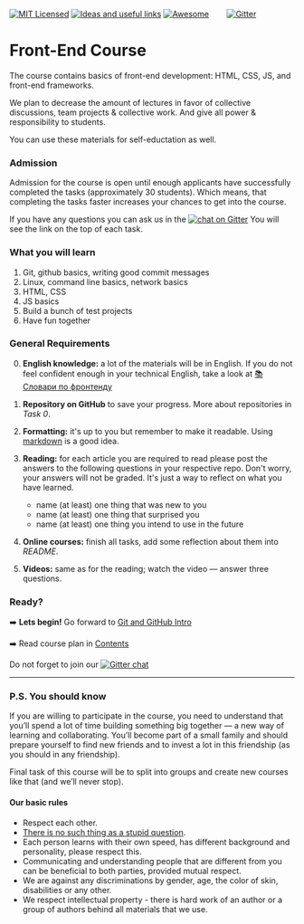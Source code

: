 [![MIT Licensed][icon-mit]][license]
[![Ideas and useful links][icon-ideas]][ideas]
[![Awesome][icon-awesome]][awesome]
&nbsp;&nbsp;&nbsp;&nbsp;&nbsp;&nbsp;
[![Gitter][icon-chat]][chat]

# Front-End Course

The course contains basics of front-end development:
HTML, CSS, JS, and front-end frameworks.

We plan to decrease the amount of lectures in favor of collective discussions,
team projects & collective work. And give all power & responsibility
to students.

You can use these materials for self-eductation as well.


### Admission

Admission for the course is open until enough applicants have successfully
completed the tasks (approximately 30 students). Which means, that completing
the tasks faster increases your chances to get into the course.

If you have any questions you can ask us in the
[![chat on Gitter][icon-chat]][chat]
You will see the link on the top of each task.


### What you will learn

1. Git, github basics, writing good commit messages
2. Linux, command line basics, network basics
3. HTML, CSS
4. JS basics
5. Build a bunch of test projects
6. Have fun together

<!-- TODO: finish it up  -->
<!-- For more information take a look on [syllabus](syllabus.md) -->


### General Requirements

0. __English knowledge:__ a lot of the materials will be in English.
   If you do not feel confident enough in your technical English,
   take a look at [📚 Словари по фронтенду][frontend-dicts]

1. __Repository on GitHub__ to save your progress.
   More about repositories in _Task 0_.

2. __Formatting:__ it's up to you but remember to make it readable.
   Using [markdown][markdown] is a good idea.

3. __Reading:__ for each article you are required to read please post
   the answers to the following questions in your respective repo.
   Don't worry, your answers will not be graded. It's just a way to reflect
   on what you have learned.
   - name (at least) one thing that was new to you
   - name (at least) one thing that surprised you
   - name (at least) one thing you intend to use in the future

4. __Online courses:__ finish all tasks, add some reflection
   about them into _README_.

5. __Videos:__ same as for the reading; watch the video —
   answer three questions.


### Ready?

➡️ __Lets begin!__ Go forward to [Git and GitHub Intro](tasks/git-intro.md)

➡️ Read course plan in [Contents](contents.md)

Do not forget to join our [![Gitter chat][icon-chat]][chat]


---

### P.S. You should know

If you are willing to participate in the course, you need to understand that
you’ll spend a lot of time building something big together — a new way
of learning and collaborating. You’ll become part of a small family
and should prepare yourself to find new friends and to invest a lot in this
friendship (as you should in any friendship).

Final task of this course will be to split into groups and create new courses
like that (and we’ll never stop).

#### Our basic rules

* Respect each other.
* [There is no such thing as a stupid question][wiki-stupid-question].
* Each person learns with their own speed, has different background and
  personality, please respect this.
* Communicating and understanding people that are different from you
  can be beneficial to both parties, provided mutual respect.
* We are against any discriminations by gender, age, the color of skin,
  disabilities or any other.
* We respect intellectual property - there is hard work of an author
  or a group of authors behind all materials that we use.


[icon-chat]: https://badges.gitter.im/Kottans/frontend.svg
[icon-mit]: https://img.shields.io/badge/license-MIT-blue.svg
[icon-ideas]: https://img.shields.io/badge/google--doc-ideas-ff69b4.svg
[icon-awesome]: https://cdn.rawgit.com/sindresorhus/awesome/d7305f38d29fed78fa85652e3a63e154dd8e8829/media/badge.svg

[license]: https://github.com/Kottans/web/blob/master/LICENSE.md
[awesome]: https://github.com/sindresorhus/awesome#front-end-development
[ideas]: https://docs.google.com/spreadsheets/d/1bZJhYjK3VHOS2HmQb2Fs4aHfEBt8mp1F09j9nEEDaqE/edit#gid=818017811
[chat]: https://gitter.im/Kottans/frontend?utm_source=badge&utm_medium=badge&utm_campaign=pr-badge

[frontend-dicts]: https://github.com/web-standards-ru/dictionary
[markdown]: https://help.github.com/categories/writing-on-github/
[wiki-stupid-question]: https://en.wikipedia.org/wiki/No_such_thing_as_a_stupid_question
